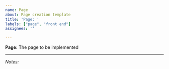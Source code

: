 ```yaml
---
name: Page
about: Page creation template
title: 'Page: '
labels: ["page", "front end"]
assignees: ''

---
```


**Page:**
The page to be implemented

---
*Notes:*
